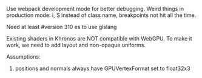 Use webpack development mode for better debugging. Weird things in production mode: i, S instead of class name, breakpoints not hit all the time.

Need at least #version 310 es to use glslang

Existing shaders in Khronos are NOT compatible with WebGPU. To make it work, we need to add layout and non-opaque uniforms.

Assumptions:

1. positions and normals always have GPUVertexFormat set to float32x3
